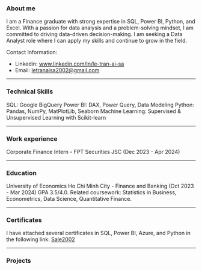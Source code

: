 ### About me
I am a Finance graduate with strong expertise in SQL, Power BI, Python, and Excel. With a passion for data analysis and a problem-solving mindset, I am committed to driving data-driven decision-making. I am seeking a Data Analyst role where I can apply my skills and continue to grow in the field.

Contact Information: 
* Linkedin: www.linkedin.com/in/le-tran-ai-sa
* Email: letranaisa2002@gmail.com

---
### Technical Skills
SQL: Google BigQuery
Power BI: DAX, Power Query, Data Modeling
Python: Pandas, NumPy, MatPlotLib, Seaborn
Machine Learning: Supervised & Unsupervised Learning with Scikit-learn

---

### Work experience
Corporate Finance Intern - FPT Securities JSC (Dec 2023 - Apr 2024)

---

### Education
University of Economics Ho Chi Minh City - Finance and Banking (Oct 2023 - Mar 2024)
GPA 3.5/4.0. Related coursework: Statistics in Business, Econometrics, Data Science, Quantitative Finance.

---
### Certificates
I have attached several certificates in SQL, Power BI, Azure, and Python in the following link: [Sale2002](https://github.com/Sale2002/Sale2002)

---

### Projects

